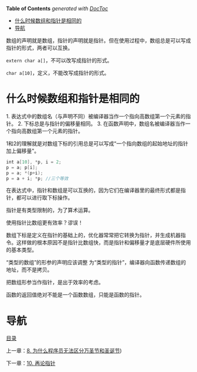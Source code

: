 <!-- START doctoc generated TOC please keep comment here to allow auto update -->
<!-- DON'T EDIT THIS SECTION, INSTEAD RE-RUN doctoc TO UPDATE -->
**Table of Contents**  *generated with [DocToc](https://github.com/thlorenz/doctoc)*

- [什么时候数组和指针是相同的](#%E4%BB%80%E4%B9%88%E6%97%B6%E5%80%99%E6%95%B0%E7%BB%84%E5%92%8C%E6%8C%87%E9%92%88%E6%98%AF%E7%9B%B8%E5%90%8C%E7%9A%84)
- [导航](#%E5%AF%BC%E8%88%AA)

<!-- END doctoc generated TOC please keep comment here to allow auto update -->

数组的声明就是数组，指针的声明就是指针。但在使用过程中，数组总是可以写成指针的形式，两者可以互换。

`extern char a[]`，不可以改写成指针的形式。

`char a[10]`，定义，不能改写成指针的形式。


# 什么时候数组和指针是相同的

1. 表达式中的数组名（与声明不同）被编译器当作一个指向高数组第一个元素的指针。
2. 下标总是与指针的偏移量相同。
3. 在函数声明中，数组名被编译器当作一个指向高数组第一个元素的指针。

1和2的理解就是对数组下标的引用总是可以写成“一个指向数组的起始地址的指针加上偏移量"。

```c++
int a[10], *p, i = 2;
p = a; p[i];
p = a; *(p+i);
p = a + i; *p; //三个等效
```

在表达式中，指针和数组是可以互换的，因为它们在编译器里的最终形式都是指针，都可以进行取下标操作。

指针是有类型限制的，为了算术运算。

使用指针比数组更有效率？谬误！

数组下标是定义在指针的基础上的，优化器常常把它转换为指针，并生成机器指令。这样做的根本原因不是指针比数组快，而是指针和偏移量才是底层硬件所使用的基本类型。

“类型的数组”的形参的声明应该调整 为“类型的指针”，编译器向函数传递数组的地址，而不是拷贝。

把数组形参当作指针，是出于效率的考虑。

函数的返回值绝对不能是一个函数数组，只能是函数的指针。

# 导航

[目录](README.md)

上一章：[8. 为什么程序员无法区分万圣节和圣诞节](8. 为什么程序员无法区分万圣节和圣诞节.md))

下一章：[10. 再论指针](10. 再论指针.md)
